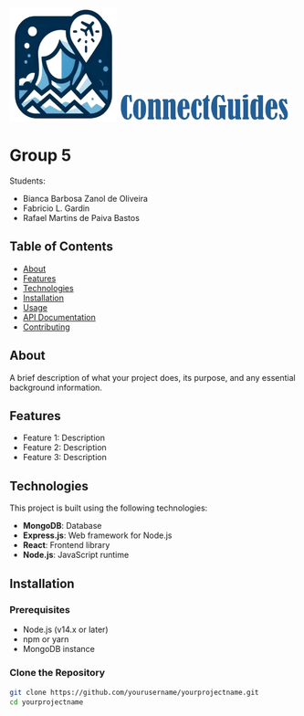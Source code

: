 
<img src="client/public/assets/logo.png" alt="App logo" height="200"/>
<img src="client/public/assets/logoName.png" alt="App name" height="50"/>

# Group 5
Students:
- Bianca Barbosa Zanol de Oliveira
- Fabricio L. Gardin
- Rafael Martins de Paiva Bastos



## Table of Contents

- [About](#about)
- [Features](#features)
- [Technologies](#technologies)
- [Installation](#installation)
- [Usage](#usage)
- [API Documentation](#api-documentation)
- [Contributing](#contributing)

## About

A brief description of what your project does, its purpose, and any essential background information.

## Features

- Feature 1: Description
- Feature 2: Description
- Feature 3: Description

## Technologies

This project is built using the following technologies:

- **MongoDB**: Database
- **Express.js**: Web framework for Node.js
- **React**: Frontend library
- **Node.js**: JavaScript runtime

## Installation

### Prerequisites

- Node.js (v14.x or later)
- npm or yarn
- MongoDB instance

### Clone the Repository

```sh
git clone https://github.com/yourusername/yourprojectname.git
cd yourprojectname
